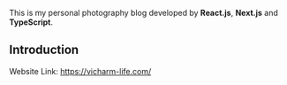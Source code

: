 This is my personal photography blog developed by <b>React.js</b>, <b>Next.js</b> and <b>TypeScript</b>.

## Introduction
Website Link: https://vicharm-life.com/
